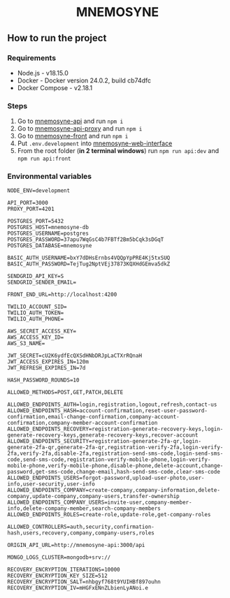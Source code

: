 <h1 align="center">
    MNEMOSYNE
</h1>

## How to run the project

### Requirements

- Node.js - v18.15.0
- Docker - Docker version 24.0.2, build cb74dfc
- Docker Compose - v2.18.1

### Steps

1. Go to [mnemosyne-api](mnemosyne-web-interface/mnemosyne-api) and run `npm i`
2. Go to [mnemosyne-api-proxy](mnemosyne-web-interface/mnemosyne-api-proxy) and run `npm i`
3. Go to [mnemosyne-front](mnemosyne-web-interface/mnemosyne-front) and run `npm i`
4. Put `.env.development` into [mnemosyne-web-interface](mnemosyne-web-interface)
5. From the root folder (**in 2 terminal windows**) run `npm run api:dev` and `npm run api:front`

### Environmental variables

```
NODE_ENV=development

API_PORT=3000
PROXY_PORT=4201

POSTGRES_PORT=5432
POSTGRES_HOST=mnemosyne-db
POSTGRES_USERNAME=postgres
POSTGRES_PASSWORD=37apu7WqGsC4b7FBTf2Bm5bCqk3sDGqT
POSTGRES_DATABASE=mnemosyne

BASIC_AUTH_USERNAME=bxY7dDHsErnbs4VQQpYpPRE4Kj5txSUQ
BASIC_AUTH_PASSWORD=TejTug2NptVEj37873KQXHdGEmva5dkZ

SENDGRID_API_KEY=S
SENDGRID_SENDER_EMAIL=

FRONT_END_URL=http://localhost:4200

TWILIO_ACCOUNT_SID=
TWILIO_AUTH_TOKEN=
TWILIO_AUTH_PHONE=

AWS_SECRET_ACCESS_KEY=
AWS_ACCESS_KEY_ID=
AWS_S3_NAME=

JWT_SECRET=cU2K6ydfEcQXSdHNbDRJpLaCTXrRQnaH
JWT_ACCESS_EXPIRES_IN=120m
JWT_REFRESH_EXPIRES_IN=7d

HASH_PASSWORD_ROUNDS=10

ALLOWED_METHODS=POST,GET,PATCH,DELETE

ALLOWED_ENDPOINTS_AUTH=login,registration,logout,refresh,contact-us
ALLOWED_ENDPOINTS_HASH=account-confirmation,reset-user-password-confirmation,email-change-confirmation,company-account-confirmation,company-member-account-confirmation
ALLOWED_ENDPOINTS_RECOVERY=registration-generate-recovery-keys,login-generate-recovery-keys,generate-recovery-keys,recover-account
ALLOWED_ENDPOINTS_SECURITY=registration-generate-2fa-qr,login-generate-2fa-qr,generate-2fa-qr,registration-verify-2fa,login-verify-2fa,verify-2fa,disable-2fa,registration-send-sms-code,login-send-sms-code,send-sms-code,registration-verify-mobile-phone,login-verify-mobile-phone,verify-mobile-phone,disable-phone,delete-account,change-password,get-sms-code,change-email,hash-send-sms-code,clear-sms-code
ALLOWED_ENDPOINTS_USERS=forgot-password,upload-user-photo,user-info,user-security,user-info
ALLOWED_ENDPOINTS_COMPANY=create-company,company-information,delete-company,update-company,company-users,transfer-ownership
ALLOWED_ENDPOINTS_COMPANY_USERS=invite-user,company-member-info,delete-company-member,search-company-members
ALLOWED_ENDPOINTS_ROLES=create-role,update-role,get-company-roles

ALLOWED_CONTROLLERS=auth,security,confirmation-hash,users,recovery,company,company-users,roles

ORIGIN_API_URL=http://mnemosyne-api:3000/api

MONGO_LOGS_CLUSTER=mongodb+srv://

RECOVERY_ENCRYPTION_ITERATIONS=10000
RECOVERY_ENCRYPTION_KEY_SIZE=512
RECOVERY_ENCRYPTION_SALT=nhbgyf768t9YUIHBf897ouhn
RECOVERY_ENCRYPTION_IV=mHGFxENnZLbienLyANoi.e
```


